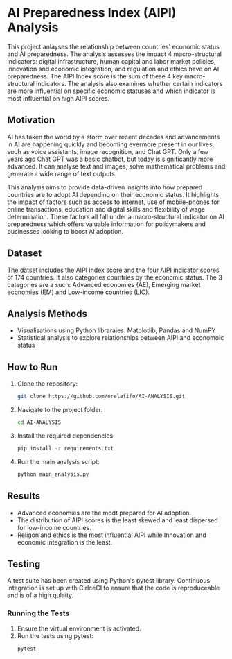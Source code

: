 # AI Preparedness Index (AIPI) Analysis

This project anlayses the relationship between countries' economic status and AI preparedness. The analysis assesses the impact 4 macro-structural indicators: digital infrastructure, human capital and labor market policies, innovation and economic integration, and regulation and ethics have on AI preparedness. The AIPI Index score is the sum of these 4 key macro-structural indicators. The analysis also examines whether certain indicators are more influential on specific economic statuses and which indicator is most influential on high AIPI scores.

## Motivation

AI has taken the world by a storm over recent decades and advancements in AI are happening quickly and becoming evermore present in our lives, such as voice assistants, image recognition, and Chat GPT. Only a few years ago Chat GPT was a basic chatbot, but today is significantly more advanced. It can analyse text and images, solve mathematical problems and generate a wide range of text outputs.

This analysis aims to provide data-driven insights into how prepared countries are to adopt AI depending on their economic status. 
It highlights the impact of factors such as access to internet, use of mobile-phones for online transactions, education and digital skills and flexibility of wage determination. These factors all fall under a macro-structural indicator on AI preparedness which offers valuable information for policymakers and businesses looking to boost AI adoption.


## Dataset

The datset includes the AIPI index score and the four AIPI indicator scores of 174 countries. It also categories countries by the economic status. The 3 categories are a such: Advanced economies (AE), Emerging market economies (EM) and Low-income countries (LIC).

## Analysis Methods

- Visualisations using Python libraraies: Matplotlib, Pandas and NumPY
- Statistical analysis to explore relationships between AIPI and economoic status

## How to Run

1. Clone the repository:
   ```bash
   git clone https://github.com/orelafifo/AI-ANALYSIS.git
   ```
2. Navigate to the project folder:
   ```bash
   cd AI-ANALYSIS
   ```
3. Install the required dependencies:
   ```bash
   pip install -r requirements.txt
   ```
4. Run the main analysis script:
   ```bash
   python main_analysis.py
   ```


## Results

- Advanced economies are the modt prepared for AI adoption.
- The distribution of AIPI scores is the least skewed and least dispersed for low-income countries.
- Religon and ethics is the most influential AIPI while Innovation and economic integration is the least.

## Testing

A test suite has been created using Python's pytest library. Continuous integration is set up with CirlceCI to ensure that the code is reproduceable and is of a high qulaity.

### Running the Tests
1. Ensure the virtual environment is activated.
2. Run the tests using pytest:
   ```bash
   pytest

    